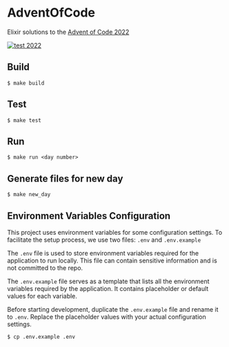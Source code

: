 # AdventOfCode

Elixir solutions to the [Advent of Code 2022](https://adventofcode.com/2022/)

[![test 2022](https://github.com/markthequark/aoc/actions/workflows/test.yml/badge.svg)](https://github.com/markthequark/aoc/actions/workflows/test_2022.yml)

Build
---

    $ make build

Test
---

    $ make test

Run
---

    $ make run <day number>

Generate files for new day
---
    $ make new_day

Environment Variables Configuration
---
This project uses environment variables for some configuration settings. To facilitate the setup process, we use two files: `.env` and `.env.example`

The `.env` file is used to store environment variables required for the application to run locally. This file can contain sensitive information and is not committed to the repo.

The `.env.example` file serves as a template that lists all the environment variables required by the application. It contains placeholder or default values for each variable.

Before starting development, duplicate the `.env.example` file and rename it to `.env`. Replace the placeholder values with your actual configuration settings.

    $ cp .env.example .env


